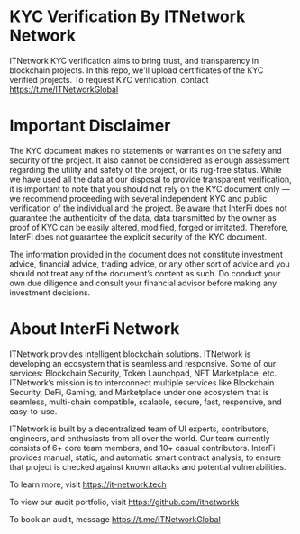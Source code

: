 # KYC Verification By ITNetwork Network
ITNetwork KYC verification aims to bring trust, and transparency in blockchain projects. In this repo, we'll upload certificates of the KYC verified projects. To request KYC verification, contact https://t.me/ITNetworkGlobal

# Important Disclaimer
The KYC document makes no statements or warranties on the safety and security of the project. It also cannot be considered as enough assessment regarding the utility and safety of the project, or its rug-free status. While we have used all the data at our disposal to provide transparent verification, it is important to note that you should not rely on the KYC document only — we recommend proceeding with several independent KYC and public verification of the individual and the project. Be aware that InterFi does not guarantee the authenticity of the data, data transmitted by the owner as proof of KYC can be easily altered, modified, forged or imitated. Therefore, InterFi does not guarantee the explicit security of the KYC document.

The information provided in the document does not constitute investment advice, financial advice, trading advice, or any other sort of advice and you should not treat any of the document’s content as such. Do conduct your own due diligence and consult your financial advisor before making any investment decisions.

# About InterFi Network
ITNetwork provides intelligent blockchain solutions. ITNetwork is developing an ecosystem that is seamless and responsive. Some of our services: Blockchain Security, Token Launchpad, NFT Marketplace, etc. ITNetwork’s mission is to interconnect multiple services like Blockchain Security, DeFi, Gaming, and Marketplace under one ecosystem that is seamless, multi-chain compatible, scalable, secure, fast, responsive, and easy-to-use.

ITNetwork is built by a decentralized team of UI experts, contributors, engineers, and enthusiasts from all over the world. Our team currently consists of 6+ core team members, and 10+ casual contributors. InterFi provides manual, static, and automatic smart contract analysis, to ensure that project is checked against known attacks and potential vulnerabilities.

To learn more, visit https://it-network.tech

To view our audit portfolio, visit https://github.com/itnetworkk

To book an audit, message https://t.me/ITNetworkGlobal
